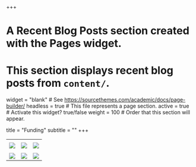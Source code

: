 +++
# A Recent Blog Posts section created with the Pages widget.
# This section displays recent blog posts from `content/`.

widget = "blank"  # See https://sourcethemes.com/academic/docs/page-builder/
headless = true  # This file represents a page section.
active = true  # Activate this widget? true/false
weight = 100  # Order that this section will appear.

title = "Funding"
subtitle = ""
+++

|  |  | |
|---|---|---|
| | | |
|![](img/funding/cnrs_transparent.png) | ![](img/funding/sorbonne_transparent.png) | ![](img/funding/logo_SBR.png) |
| | | |
|![](img/funding/moore_transparent.png) | ![](img/funding/NSF_transparent.png)  | ![](img/funding/ISOP_transparent.png)  |
